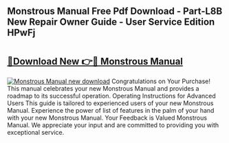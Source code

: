 ## Monstrous Manual Free Pdf Download - Part-L8B New Repair Owner Guide - User Service Edition HPwFj

# <h2><a href="http://bc33155.oget.top/?id=Monstrous+Manual">🔗Download New 👉🔴 Monstrous Manual</a></h2>

[![Monstrous Manual new download](https://i.imgur.com/5g1atiW.png)](http://bc33155.oget.top/?id=Monstrous+Manual)
Congratulations on Your Purchase! This manual celebrates your new Monstrous Manual and provides a roadmap to its successful operation. Operating Instructions for Advanced Users This guide is tailored to experienced users of your new Monstrous Manual. Experience the power of list of features in the palm of your hand with your new Monstrous Manual. Your Feedback is Valued Monstrous Manual. We appreciate your input and are committed to providing you with exceptional service.
